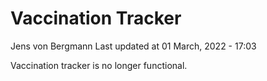 Vaccination Tracker
================
Jens von Bergmann
Last updated at 01 March, 2022 - 17:03

Vaccination tracker is no longer functional.
